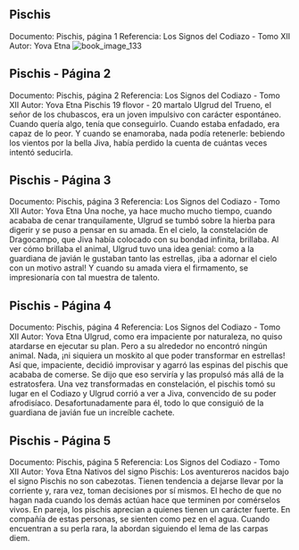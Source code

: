 ## Pischis
Documento: Pischis, página 1
Referencia: Los Signos del Codiazo - Tomo XII
Autor: Yova Etna
![book_image_133](https://media.discordapp.net/attachments/1105643336989159555/1105647609860862012/133.jpg)

## Pischis - Página 2
Documento: Pischis, página 2
Referencia: Los Signos del Codiazo - Tomo XII
Autor: Yova Etna
Pischis
19 flovor - 20 martalo
Ulgrud del Trueno, el señor de los chubascos, era un joven impulsivo con carácter espontáneo. Cuando quería algo, tenía que conseguirlo. Cuando estaba enfadado, era capaz de lo peor. Y cuando se enamoraba, nada podía retenerle: bebiendo los vientos por la bella Jiva, había perdido la cuenta de cuántas veces intentó seducirla.

## Pischis - Página 3
Documento: Pischis, página 3
Referencia: Los Signos del Codiazo - Tomo XII
Autor: Yova Etna
Una noche, ya hace mucho mucho tiempo, cuando acababa de cenar tranquilamente, Ulgrud se tumbó sobre la hierba para digerir y se puso a pensar en su amada. En el cielo, la constelación de Dragocampo, que Jiva había colocado con su bondad infinita, brillaba. Al ver cómo brillaba el animal, Ulgrud tuvo una idea genial: como a la guardiana de javián le gustaban tanto las estrellas, ¡iba a adornar el cielo con un motivo astral! Y cuando su amada viera el firmamento, se impresionaría con tal muestra de talento.

## Pischis - Página 4
Documento: Pischis, página 4
Referencia: Los Signos del Codiazo - Tomo XII
Autor: Yova Etna
Ulgrud, como era impaciente por naturaleza, no quiso atardarse en ejecutar su plan.  Pero a su alrededor no encontró ningún animal. Nada, ¡ni siquiera un moskito al que poder transformar en estrellas! Así que, impaciente, decidió improvisar y agarró las espinas del pischis que acababa de comerse. Se dijo que eso serviría y las propulsó más allá de la estratosfera. Una vez transformadas en constelación, el pischis tomó su lugar en el Codiazo y Ulgrud corrió a ver a Jiva, convencido de su poder afrodisíaco. Desafortunadamente para él, todo lo que consiguió de la guardiana de javián fue un increíble cachete.

## Pischis - Página 5
Documento: Pischis, página 5
Referencia: Los Signos del Codiazo - Tomo XII
Autor: Yova Etna
Nativos del signo Pischis:
Los aventureros nacidos bajo el signo Pischis no son cabezotas. Tienen tendencia a dejarse llevar por la corriente y, rara vez, toman decisiones por sí mismos. El hecho de que no hagan nada cuando los demás actúan hace que terminen por comérselos vivos.
En pareja, los pischis aprecian a quienes tienen un carácter fuerte. En compañía de estas personas, se sienten como pez en el agua. Cuando encuentran a su perla rara, la abordan siguiendo el lema de las carpas diem.
